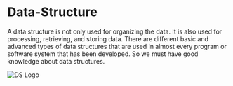 # Data-Structure
A data structure is not only used for organizing the data. It is also used for processing, retrieving, and storing data. There are different basic and advanced types of data structures that are used in almost every program or software system that has been developed. So we must have good knowledge about data structures. 

![DS Logo](https://user-images.githubusercontent.com/109382325/205897043-e3883420-e4c2-426c-aac5-3932bd453e6f.png)
